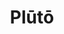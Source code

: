 ---
title: Plūtō
gen: Plūtōnis
pos: noun
gender: m.
over: King of the underworld and god of the dead.
romanang: Pluto
greekang: Hades
greek: Ἁιδης
---